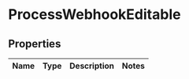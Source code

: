 
# ProcessWebhookEditable

## Properties
Name | Type | Description | Notes
------------ | ------------- | ------------- | -------------



